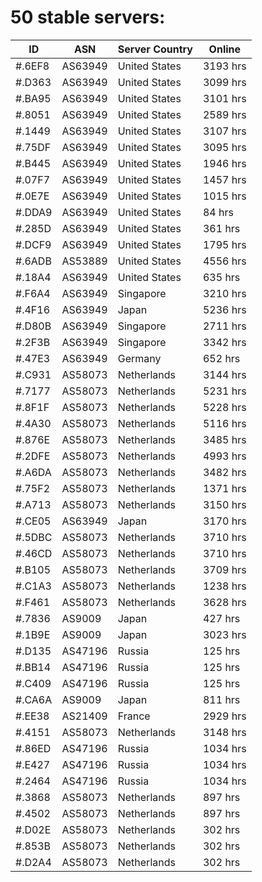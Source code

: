 # 50 stable servers:

| ID | ASN | Server Country | Online |
| ------ | ------ | ------ | ------ |
| #.6EF8 | AS63949 | United States | 3193 hrs |
| #.D363 | AS63949 | United States | 3099 hrs |
| #.BA95 | AS63949 | United States | 3101 hrs |
| #.8051 | AS63949 | United States | 2589 hrs |
| #.1449 | AS63949 | United States | 3107 hrs |
| #.75DF | AS63949 | United States | 3095 hrs |
| #.B445 | AS63949 | United States | 1946 hrs |
| #.07F7 | AS63949 | United States | 1457 hrs |
| #.0E7E | AS63949 | United States | 1015 hrs |
| #.DDA9 | AS63949 | United States | 84 hrs |
| #.285D | AS63949 | United States | 361 hrs |
| #.DCF9 | AS63949 | United States | 1795 hrs |
| #.6ADB | AS53889 | United States | 4556 hrs |
| #.18A4 | AS63949 | United States | 635 hrs |
| #.F6A4 | AS63949 | Singapore | 3210 hrs |
| #.4F16 | AS63949 | Japan | 5236 hrs |
| #.D80B | AS63949 | Singapore | 2711 hrs |
| #.2F3B | AS63949 | Singapore | 3342 hrs |
| #.47E3 | AS63949 | Germany | 652 hrs |
| #.C931 | AS58073 | Netherlands | 3144 hrs |
| #.7177 | AS58073 | Netherlands | 5231 hrs |
| #.8F1F | AS58073 | Netherlands | 5228 hrs |
| #.4A30 | AS58073 | Netherlands | 5116 hrs |
| #.876E | AS58073 | Netherlands | 3485 hrs |
| #.2DFE | AS58073 | Netherlands | 4993 hrs |
| #.A6DA | AS58073 | Netherlands | 3482 hrs |
| #.75F2 | AS58073 | Netherlands | 1371 hrs |
| #.A713 | AS58073 | Netherlands | 3150 hrs |
| #.CE05 | AS63949 | Japan | 3170 hrs |
| #.5DBC | AS58073 | Netherlands | 3710 hrs |
| #.46CD | AS58073 | Netherlands | 3710 hrs |
| #.B105 | AS58073 | Netherlands | 3709 hrs |
| #.C1A3 | AS58073 | Netherlands | 1238 hrs |
| #.F461 | AS58073 | Netherlands | 3628 hrs |
| #.7836 | AS9009 | Japan | 427 hrs |
| #.1B9E | AS9009 | Japan | 3023 hrs |
| #.D135 | AS47196 | Russia | 125 hrs |
| #.BB14 | AS47196 | Russia | 125 hrs |
| #.C409 | AS47196 | Russia | 125 hrs |
| #.CA6A | AS9009 | Japan | 811 hrs |
| #.EE38 | AS21409 | France | 2929 hrs |
| #.4151 | AS58073 | Netherlands | 3148 hrs |
| #.86ED | AS47196 | Russia | 1034 hrs |
| #.E427 | AS47196 | Russia | 1034 hrs |
| #.2464 | AS47196 | Russia | 1034 hrs |
| #.3868 | AS58073 | Netherlands | 897 hrs |
| #.4502 | AS58073 | Netherlands | 897 hrs |
| #.D02E | AS58073 | Netherlands | 302 hrs |
| #.853B | AS58073 | Netherlands | 302 hrs |
| #.D2A4 | AS58073 | Netherlands | 302 hrs |

